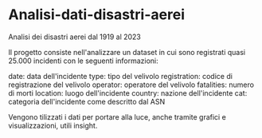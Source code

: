 # Analisi-dati-disastri-aerei
Analisi dei disastri aerei dal 1919 al 2023


Il progetto consiste nell'analizzare un dataset in cui sono registrati quasi 25.000  incidenti con le seguenti informazioni:

date: data dell'incidente
type: tipo del velivolo
registration: codice di registrazione del velivolo
operator: operatore del velivolo
fatalities: numero di morti
location: luogo dell'incidente
country: nazione dell'incidente
cat: categoria dell'incidente come descritto dal ASN

Vengono tilizzati i dati per portare alla luce, anche tramite grafici e visualizzazioni, utili insight.
